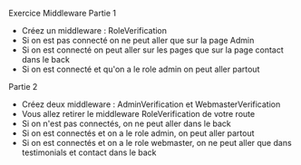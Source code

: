  Exercice Middleware
Partie 1
- Créez un middleware : RoleVerification
- Si on est pas connecté on ne peut aller que sur la page Admin
- Si on est connecté on peut aller sur les pages que sur la page contact dans le back
- Si on est connecté et qu'on a le role admin on peut aller partout


Partie 2
- Créez deux middleware : AdminVerification et WebmasterVerification
- Vous allez retirer le middleware RoleVerification de votre route
- Si on n'est pas connectés, on ne peut aller dans le back
- Si on est connectés et on a le role admin, on peut aller partout
- Si on est connectés et on a le role webmaster, on ne peut aller que dans testimonials et contact dans le back 